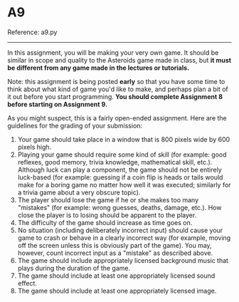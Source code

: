 A9
====

Reference: a9.py

---
In this assignment, you will be making your very own game. It should be similar in scope and quality to the Asteroids game made in class, but **it must be different from any game made in the lectures or tutorials.**

Note: this assignment is being posted **early** so that you have some time to think about what kind of game you'd like to make, and perhaps plan a bit of it out before you start programming. **You should complete Assignment 8 before starting on Assignment 9.**

As you might suspect, this is a fairly open-ended assignment. Here are the guidelines for the grading of your submission:

1. Your game should take place in a window that is 800 pixels wide by 600 pixels high.
2. Playing your game should require some kind of skill (for example: good reflexes, good memory, trivia knowledge, mathematical skill, etc.). Although luck can play a component, the game should not be entirely luck-based (for example: guessing if a coin flip is heads or tails would make for a boring game no matter how well it was executed; similarly for a trivia game about a very obscure topic).
3. The player should lose the game if he or she makes too many "mistakes" (for example: wrong guesses, deaths, damage, etc.). How close the player is to losing should be apparent to the player.
4. The difficulty of the game should increase as time goes on.
5. No situation (including deliberately incorrect input) should cause your game to crash or behave in a clearly incorrect way (for example, moving off the screen unless this is obviously part of the game). You may, however, count incorrect input as a "mistake" as described above. 
6. The game should include appropriately licensed background music that plays during the duration of the game.
7. The game should include at least one appropriately licensed sound effect.
8. The game should include at least one appropriately licensed image.